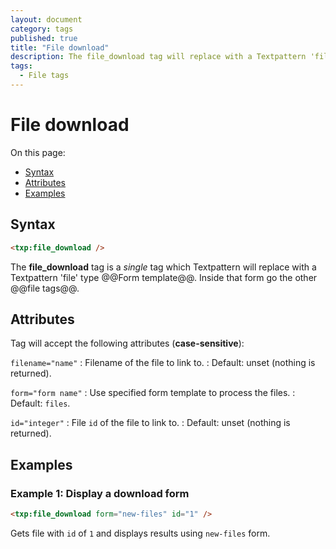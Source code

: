 ```yaml
---
layout: document
category: tags
published: true
title: "File download"
description: The file_download tag will replace with a Textpattern 'file' type Form template.
tags:
  - File tags
---
```


# File download

On this page:

* [Syntax](#syntax)
* [Attributes](#attributes)
* [Examples](#examples)

## Syntax

~~~ html
<txp:file_download />
~~~

The **file_download** tag is a *single* tag which Textpattern will replace with a Textpattern 'file' type @@Form template@@. Inside that form go the other @@file tags@@.

## Attributes

Tag will accept the following attributes (**case-sensitive**):

`filename="name"`
: Filename of the file to link to.
: Default: unset (nothing is returned).

`form="form name"`
: Use specified form template to process the files.
: Default: `files`.

`id="integer"`
: File `id` of the file to link to.
: Default: unset (nothing is returned).

## Examples

### Example 1: Display a download form

~~~ html
<txp:file_download form="new-files" id="1" />
~~~

Gets file with `id` of `1` and displays results using `new-files` form.
